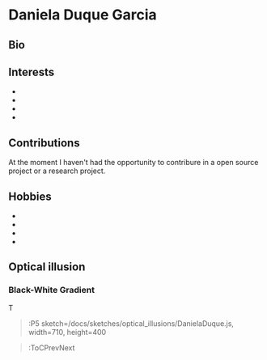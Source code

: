 # Daniela Duque Garcia

## Bio


## Interests

- 
- 
- 
- 


## Contributions

At the moment I haven't had the opportunity to contribure in a open source project or a research project.

## Hobbies

- 
- 
- 
- 

## Optical illusion
 ### Black-White Gradient

 T

> :P5 sketch=/docs/sketches/optical_illusions/DanielaDuque.js, width=710, height=400

> :ToCPrevNext